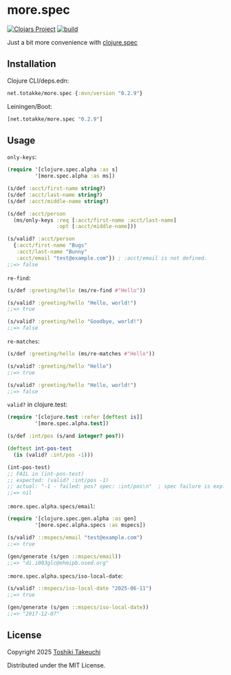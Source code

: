 # more.spec

[![Clojars Project](https://img.shields.io/clojars/v/net.totakke/more.spec.svg)](https://clojars.org/net.totakke/more.spec)
[![build](https://github.com/totakke/more.spec/actions/workflows/build.yml/badge.svg)](https://github.com/totakke/more.spec/actions/workflows/build.yml)

Just a bit more convenience with [clojure.spec](https://clojure.org/about/spec)

## Installation

Clojure CLI/deps.edn:

```clojure
net.totakke/more.spec {:mvn/version "0.2.9"}
```

Leiningen/Boot:

```clojure
[net.totakke/more.spec "0.2.9"]
```

## Usage

`only-keys`:

```clojure
(require '[clojure.spec.alpha :as s]
         '[more.spec.alpha :as ms])

(s/def :acct/first-name string?)
(s/def :acct/last-name string?)
(s/def :acct/middle-name string?)

(s/def :acct/person
  (ms/only-keys :req [:acct/first-name :acct/last-name]
                :opt [:acct/middle-name]))

(s/valid? :acct/person
  {:acct/first-name "Bugs"
   :acct/last-name "Bunny"
   :acct/email "test@example.com"}) ; :acct/email is not defined.
;;=> false
```

`re-find`:

```clojure
(s/def :greeting/hello (ms/re-find #"Hello"))

(s/valid? :greeting/hello "Hello, world!")
;;=> true

(s/valid? :greeting/hello "Goodbye, world!")
;;=> false
```

`re-matches`:

```clojure
(s/def :greeting/hello (ms/re-matches #"Hello"))

(s/valid? :greeting/hello "Hello")
;;=> true

(s/valid? :greeting/hello "Hello, world!")
;;=> false
```

`valid?` in clojure.test:

```clojure
(require '[clojure.test :refer [deftest is]]
         '[more.spec.alpha.test])

(s/def :int/pos (s/and integer? pos?))

(deftest int-pos-test
  (is (valid? :int/pos -1)))

(int-pos-test)
;; FAIL in (int-pos-test)
;; expected: (valid? :int/pos -1)
;; actual: "-1 - failed: pos? spec: :int/pos\n"  ; spec failure is explained.
;;=> nil
```

`:more.spec.alpha.specs/email`:

```clojure
(require '[clojure.spec.gen.alpha :as gen]
         '[more.spec.alpha.specs :as mspecs])

(s/valid? ::mspecs/email "test@example.com")
;;=> true

(gen/generate (s/gen ::mspecs/email))
;;=> "di.i003glc@ehmipb.osed.org"
```

`:more.spec.alpha.specs/iso-local-date`:

```clojure
(s/valid? ::mspecs/iso-local-date "2025-06-11")
;;=> true

(gen/generate (s/gen ::mspecs/iso-local-date))
;;=> "2017-12-07"
```

## License

Copyright 2025 [Toshiki Takeuchi](https://totakke.net/)

Distributed under the MIT License.
